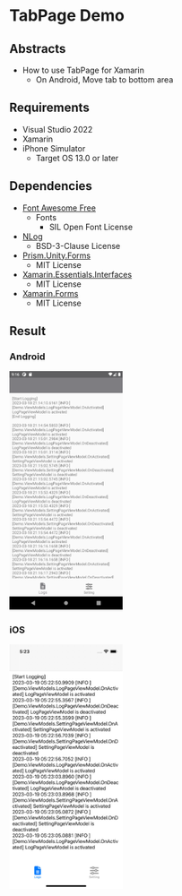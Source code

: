 # TabPage Demo

## Abstracts

* How to use TabPage for Xamarin
  * On Android, Move tab to bottom area

## Requirements

* Visual Studio 2022
* Xamarin
* iPhone Simulator
  * Target OS 13.0 or later

## Dependencies

* [Font Awesome Free](https://fontawesome.com/)
  * Fonts
    * SIL Open Font License
* [NLog](https://github.com/NLog/NLog)
  * BSD-3-Clause License
* [Prism.Unity.Forms](https://github.com/PrismLibrary/Prism)
  * MIT License
* [Xamarin.Essentials.Interfaces](https://github.com/rdavisau/essential-interfaces)
  * MIT License
* [Xamarin.Forms](https://github.com/xamarin/Xamarin.Forms)
  * MIT License

## Result

### Android

<img src="images/android.png?raw=true" width="40%" height="auto" title="Main Page"/>

### iOS

<img src="images/ios.png?raw=true" width="40%" height="auto" title="Main Page"/>

